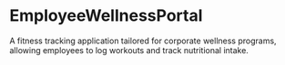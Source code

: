 # EmployeeWellnessPortal
A fitness tracking application tailored for corporate wellness programs, allowing employees to log workouts and track nutritional intake.
